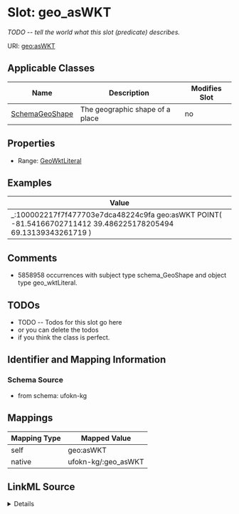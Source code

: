 

# Slot: geo_asWKT


_TODO -- tell the world what this slot (predicate) describes._





URI: [geo:asWKT](http://www.opengis.net/ont/geosparql#asWKT)



<!-- no inheritance hierarchy -->





## Applicable Classes

| Name | Description | Modifies Slot |
| --- | --- | --- |
| [SchemaGeoShape](../classes/SchemaGeoShape.md) | The geographic shape of a place |  no  |







## Properties

* Range: [GeoWktLiteral](../classes/GeoWktLiteral.md)






## Examples

| Value |
| --- |
| _:100002217f7f477703e7dca48224c9fa geo:asWKT POINT( -81.54166702711412 39.486225178205494 69.13139343261719 ) |

## Comments

* 5858958 occurrences with subject type schema_GeoShape and object type geo_wktLiteral.

## TODOs

* TODO -- Todos for this slot go here
* or you can delete the todos
* if you think the class is perfect.

## Identifier and Mapping Information







### Schema Source


* from schema: ufokn-kg




## Mappings

| Mapping Type | Mapped Value |
| ---  | ---  |
| self | geo:asWKT |
| native | ufokn-kg/:geo_asWKT |




## LinkML Source

<details>
```yaml
name: geo_asWKT
description: TODO -- tell the world what this slot (predicate) describes.
todos:
- TODO -- Todos for this slot go here
- or you can delete the todos
- if you think the class is perfect.
comments:
- 5858958 occurrences with subject type schema_GeoShape and object type geo_wktLiteral.
examples:
- value: _:100002217f7f477703e7dca48224c9fa geo:asWKT POINT( -81.54166702711412 39.486225178205494
    69.13139343261719 )
from_schema: ufokn-kg
rank: 1000
slot_uri: geo:asWKT
alias: geo_asWKT
domain_of:
- schema_GeoShape
range: geo_wktLiteral

```
</details>